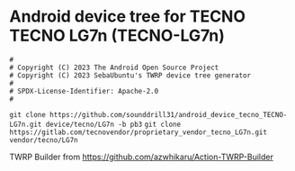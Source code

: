 # Android device tree for TECNO TECNO LG7n (TECNO-LG7n)

```
#
# Copyright (C) 2023 The Android Open Source Project
# Copyright (C) 2023 SebaUbuntu's TWRP device tree generator
#
# SPDX-License-Identifier: Apache-2.0
#
```
```git clone https://github.com/sounddrill31/android_device_tecno_TECNO-LG7n.git device/tecno/LG7n -b pb3``` 
```git clone https://gitlab.com/tecnovendor/proprietary_vendor_tecno_LG7n.git vendor/tecno/LG7n```

TWRP Builder from https://github.com/azwhikaru/Action-TWRP-Builder
